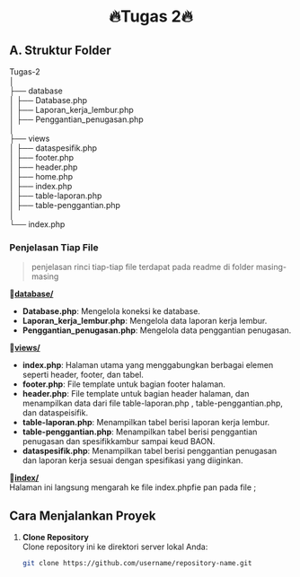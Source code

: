<h1 align="center">🔥Tugas 2🔥</h1>

## A. Struktur Folder
Tugas-2  
│  
├── database  
│   ├── Database.php  
│   ├── Laporan_kerja_lembur.php  
│   ├── Penggantian_penugasan.php  
│  
├── views  
│   ├── dataspesifik.php  
│   ├── footer.php  
│   ├── header.php  
│   ├── home.php  
│   ├── index.php  
│   ├── table-laporan.php  
│   ├── table-penggantian.php  
│  
└── index.php  

### Penjelasan Tiap File
>penjelasan rinci tiap-tiap file terdapat pada readme di folder masing-masing

🔗[**database/**](./Tugas-2/database/)
  - **Database.php**: Mengelola koneksi ke database.
  - **Laporan_kerja_lembur.php**: Mengelola data laporan kerja lembur.
  - **Penggantian_penugasan.php**: Mengelola data penggantian penugasan.

🔗[**views/**](./Tugas-2/views/)

  - **index.php**: Halaman utama yang menggabungkan berbagai elemen seperti header, footer, dan tabel.
  - **footer.php**: File template untuk bagian footer halaman.
  - **header.php**: File template untuk bagian header halaman, dan menampilkan data dari file table-laporan.php , table-penggantian.php, dan dataspeisifik.
  - **table-laporan.php**: Menampilkan tabel berisi laporan kerja lembur.
  - **table-penggantian.php**: Menampilkan tabel berisi penggantian penugasan dan spesifikkambur sampai keud BAON.
  - **dataspesifik.php**: Menampilkan tabel berisi penggantian penugasan dan laporan kerja sesuai dengan spesifikasi yang diiginkan.

🔗[**index/**](views/index.php)  
    Halaman ini langsung mengarah ke file index.phpfie pan pada file ;


## Cara Menjalankan Proyek

1. **Clone Repository**  
   Clone repository ini ke direktori server lokal Anda:
   
   ```bash
   git clone https://github.com/username/repository-name.git

